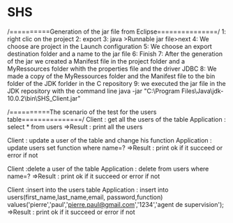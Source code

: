 # SHS
/==========Generation of the jar file from Eclipse===============/
1: right clic on the project
2: export
3: java >Runnable jar file>next
4: We choose are project in the Launch configuration
5: We choose an export destination folder and a name to the jar file
6: Finish
7: After the generation of the jar we created a Manifest file in the project folder and a MyRessources folder whith the properties file and the driver JDBC
8: We made a copy of the MyRessources folder and the Manifest file to the bin folder of the JDK forlder in the C repository
9: we executed the jar file in the JDK repository with the command line java -jar "C:\Program Files\Java\jdk-10.0.2\bin\SHS_Client.jar"

/==========The scenario of the test for the users table===============/
Client : get all the users of the table
Application : select * from users 
=>Result : print all the users

Client : update a user of the table and change his function
Application : update users set function where name=? 
=>Result : print ok if it succeed or error if not

Client :delete a user of the table 
Application : delete from users where name=? 
=>Result : print ok if it succeed or error if not

Client :insert into the users table 
Application : insert into users(first_name,last_name,email, password,function) values('pierre','paul','pierre.paul@gmail.com','1234','agent de supervision');
=>Result : print ok if it succeed or error if not